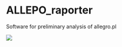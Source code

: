# ALLEPO_raporter
Software for preliminary analysis of allegro.pl

<img src='Screen/index.gif.gif'>
